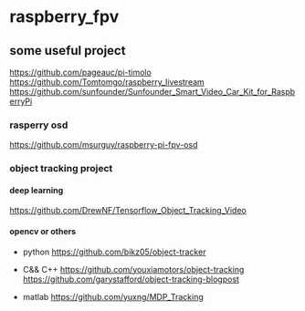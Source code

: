 # raspberry_fpv


## some useful project
https://github.com/pageauc/pi-timolo
https://github.com/Tomtomgo/raspberry_livestream
https://github.com/sunfounder/Sunfounder_Smart_Video_Car_Kit_for_RaspberryPi

### rasperry osd
https://github.com/msurguy/raspberry-pi-fpv-osd

### object tracking project
#### deep learning
https://github.com/DrewNF/Tensorflow_Object_Tracking_Video

#### opencv or others
- python
https://github.com/bikz05/object-tracker

- C&& C++
https://github.com/youxiamotors/object-tracking
https://github.com/garystafford/object-tracking-blogpost

- matlab
https://github.com/yuxng/MDP_Tracking
